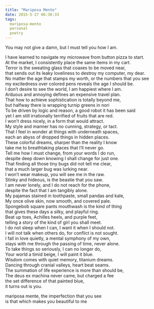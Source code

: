 ```yaml
---
title: "Mariposa Mente"
date: 2015-5-27 06:36:33
tags:
  mariposa-mente
  personal
  poetry
---
```



You may not give a damn, but I must tell you how I am.

I have learned to navigate my microwave from button pizza to start.  
 At the market, I consistently place the same items in my cart.  
 Terror is the sweating glass that coaxes to be moved near,  
 that sends out its leaky loveliness to destroy my computer, my dear.  
 No matter the age that stamps my worth, or the numbers that you see  
 my excitedness over colored pens reveals the age I should be.  
 I don’t desire to see the world, I am happiest where I am.  
 Arduous and annoying defines an expensive travel plan.  
 That how to achieve sophistication is totally beyond me,  
 but halfway there is wrapping turnip greens in nori  
 To be driven by logic and reason, a good robot it has been said  
 yet I am still irrationally terrified of fruits that are red.  
 I won’t dress nicely, in a form that would attract.  
 My style and manner has no cunning, strategy, or tact.  
 That I feel in wonder at things with underneath spaces,  
 each an abyss of dropped things in hidden places.  
 These colorful dreams, sharper than the reality I know  
 take me to breathtaking places that I’ll never go.  
 Tell me how I must change, from your words I do run,  
 despite deep down knowing I shall change for just one.  
 That finding all those tiny bugs did not tell me clear,  
 that a much larger bug was lurking near.  
 I won’t wear makeup, you will see me in the raw.  
 Stinky and hideous, is the beastie that you saw.  
 I am never lonely, and I do not reach for the phone,  
 despite the fact that I am tangibly alone.  
 My pajamas stained in toothpaste, small pandas and kale,  
 My once olive skin, now smooth, and covered pale.  
 Spongebob square pants mouthwash is the kind of thing  
 that gives these days a silky, and playful ring.  
 Beat up toes, Achilles heels, and purple feet,  
 telling a story of the kind of girl you shall meet.  
 I do not sleep when I can, I want it when I should not.  
 I will not talk when others do, for conflict is not sought.  
 I fall in love quietly, a mental symphony of my own,  
 stays with me through the passing of time, never alone.  
 To take things so seriously, I can no longer do,  
 Your world a timid beige, I will paint it blue.  
 Wisdom comes with quiet memory, titanium dreams.  
 Dancing through cranial valleys, heart beat seams.  
 The summation of life experience is more than should be,  
 The deus ex machina never came, but charged a fee  
 the set difference of that painted blue,  
 it turns out is you.

mariposa mente, the imperfection that you see  
 is that which makes you beautiful to me


